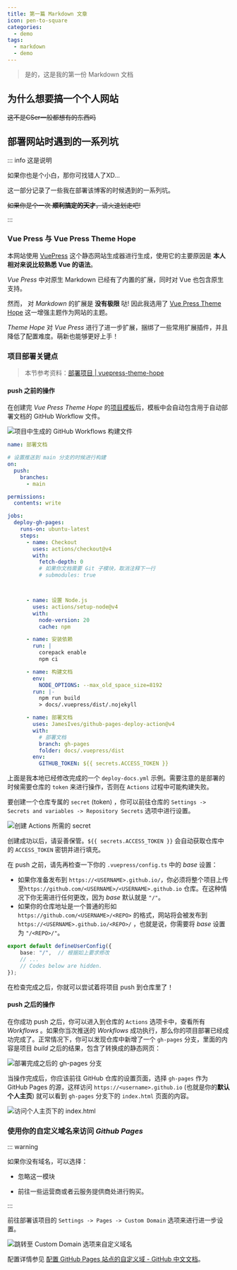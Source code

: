 ```yaml
---
title: 第一篇 Markdown 文章
icon: pen-to-square
categories:
  - demo
tags:
  - markdown
  - demo
---
```


> 是的，这是我的第一份 Markdown 文档

<!-- more -->

## 为什么想要搞一个个人网站

~~这不是CSer一般都想有的东西吗~~

## 部署网站时遇到的一系列坑

::: info 这是说明

如果你也是个小白，那你可找错人了XD...

这一部分记录了一些我在部署该博客的时候遇到的一系列坑。

~~如果你是个一次 **顺利搞定的天才**，请火速划走吧!~~

:::

### Vue Press 与 Vue Press Theme Hope

本网站使用 [VuePress](https://www.vuepress.cn/) 这个静态网站生成器进行生成，使用它的主要原因是 **本人相对来说比较熟悉 Vue 的语法**。

_Vue Press_ 中对原生 Markdown 已经有了内置的扩展，同时对 Vue 也包含原生支持。

然而， 对 _Markdown_ 的扩展是 **没有极限** 哒! 因此我选用了 [Vue Press Theme Hope](https://theme-hope.vuejs.press/zh/) 这一增强主题作为网站的主题。

_Theme Hope_ 对 _Vue Press_ 进行了进一步扩展，捆绑了一些常用扩展插件，并且降低了配置难度。萌新也能够更好上手！

### 项目部署关键点

>   本节参考资料：[部署项目 | vuepress-theme-hope](https://theme-hope.vuejs.press/zh/get-started/deploy.html#部署到-github-pages)

#### push 之前的操作

在创建完  *Vue Press Theme Hope* 的[项目模板](https://theme-hope.vuejs.press/zh/get-started/create.html#_2-%E5%88%9B%E5%BB%BA%E9%A1%B9%E7%9B%AE%E6%A8%A1%E6%9D%BF)后，模板中会自动包含用于自动部署文档的 GitHub Workflow 文件。

![项目中生成的 GitHub Workflows 构建文件](./assets/image-20241103184405581.png "项目中生成的 GitHub Workflows 构建文件")

```yaml title="deploy-doc.yml"
name: 部署文档

# 设置推送到 main 分支的时候进行构建
on:
  push:
    branches:
      - main

permissions:
  contents: write

jobs:
  deploy-gh-pages:
    runs-on: ubuntu-latest
    steps:
      - name: Checkout
        uses: actions/checkout@v4
        with:
          fetch-depth: 0
          # 如果你文档需要 Git 子模块，取消注释下一行
          # submodules: true



      - name: 设置 Node.js
        uses: actions/setup-node@v4
        with:
          node-version: 20
          cache: npm

      - name: 安装依赖
        run: |
          corepack enable
          npm ci

      - name: 构建文档
        env:
          NODE_OPTIONS: --max_old_space_size=8192
        run: |-
          npm run build
          > docs/.vuepress/dist/.nojekyll

      - name: 部署文档
        uses: JamesIves/github-pages-deploy-action@v4
        with:
          # 部署文档
          branch: gh-pages
          folder: docs/.vuepress/dist
        env:
          GITHUB_TOKEN: ${{ secrets.ACCESS_TOKEN }}
```

上面是我本地已经修改完成的一个 `deploy-docs.yml` 示例。需要注意的是部署的时候需要仓库的 `token` 来进行操作，否则在 `Actions` 过程中可能构建失败。

要创建一个仓库专属的 `secret` (token) ，你可以前往仓库的 `Settings -> Secrets and variables -> Repository Secrets` 选项中进行设置。

![创建 Actions 所需的 secret](./assets/image-20241103191216724.png "创建 Actions 所需的 secret")

创建成功以后，请妥善保管。`${{ secrets.ACCESS_TOKEN }}` 会自动获取仓库中的 `ACCESS_TOKEN` 密钥并进行填充。

在 push 之前，请先再检查一下你的 `.vuepress/config.ts` 中的 *base* 设置：

-   如果你准备发布到 `https://<USERNAME>.github.io/`，你必须将整个项目上传至`https://github.com/<USERNAME>/<USERNAME>.github.io` 仓库。在这种情况下你无需进行任何更改，因为 *base* 默认就是 `"/"`。
-   如果你的仓库地址是一个普通的形如 `https://github.com/<USERNAME>/<REPO>` 的格式，网站将会被发布到 `https://<USERNAME>.github.io/<REPO>/` ，也就是说，你需要将 *base* 设置为 `"/<REPO>/"`。

```ts title=".vuepress/config.ts"
export default defineUserConfig({
    base: "/",	// 根据如上要求修改
    // ...
    // Codes below are hidden.
});
```

在检查完成之后，你就可以尝试着将项目 push 到仓库里了！

#### push 之后的操作

在你成功 push 之后，你可以进入到仓库的 `Actions` 选项卡中，查看所有 *Workflows* 。如果你当次推送的 *Workflows* 成功执行，那么你的项目部署已经成功完成了。正常情况下，你可以发现仓库中新增了一个 `gh-pages` 分支，里面的内容是项目 *build* 之后的结果，包含了转换成的静态网页：

![部署完成之后的 gh-pages 分支](./assets/image-20241103192031863.png "部署完成之后的 gh-pages 分支")

当操作完成后，你应该前往 GitHub 仓库的设置页面，选择 `gh-pages` 作为 GitHub Pages 的源，这样访问 `https://<username>.github.io` (也就是你的**默认个人主页**) 就可以看到 `gh-pages` 分支下的 `index.html` 页面的内容。

![访问个人主页下的 index.html](./assets/image-20241103192411343.png "访问个人主页下的 index.html")

### 使用你的自定义域名来访问 _Github Pages_

::: warning

如果你没有域名，可以选择：

-   忽略这一模块

-   前往一些运营商或者云服务提供商处进行购买。

:::

前往部署该项目的 `Settings -> Pages -> Custom Domain` 选项来进行进一步设置。

![跳转至 Custom Domain 选项来自定义域名](./assets/image-20241103192644417.png "跳转至 Custom Domain 选项来自定义域名")

配置详情参见 [配置 GitHub Pages 站点的自定义域 - GitHub 中文文档](https://docs.github.com/zh/pages/configuring-a-custom-domain-for-your-github-pages-site)。
